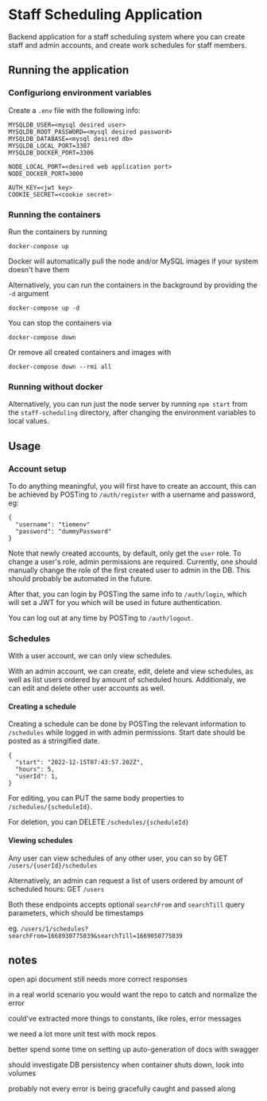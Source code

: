 # Staff Scheduling Application

Backend application for a staff scheduling system where you can create staff and admin accounts, and create work schedules for staff members.

## Running the application

### Configuriong environment variables

Create a `.env` file with the following info:

```
MYSQLDB_USER=<mysql desired user>
MYSQLDB_ROOT_PASSWORD=<mysql desired password>
MYSQLDB_DATABASE=<mysql desired db>
MYSQLDB_LOCAL_PORT=3307
MYSQLDB_DOCKER_PORT=3306

NODE_LOCAL_PORT=<desired web application port>
NODE_DOCKER_PORT=3000

AUTH_KEY=<jwt key>
COOKIE_SECRET=<cookie secret>
```

### Running the containers

Run the containers by running

```docker-compose up```

Docker will automatically pull the node and/or MySQL images if your system doesn't have them

Alternatively, you can run the containers in the background by providing the `-d` argument

```docker-compose up -d```

You can stop the containers via

```docker-compose down```

Or remove all created containers and images with

```docker-compose down --rmi all```

### Running without docker

Alternatively, you can run just the node server by running `npm start` from the `staff-scheduling` directory,
after changing the environment variables to local values.

## Usage

### Account setup

To do anything meaningful, you will first have to create an account, this can be achieved by POSTing to `/auth/register` with a username and password, eg:

```
{
  "username": "tiemenv"
  "password": "dummyPassword"
}
```

Note that newly created accounts, by default, only get the `user` role. To change a user's role, admin permissions are required. Currently, one should manually change the role of the first created user to admin in the DB. This should probably be automated in the future.

After that, you can login by POSTing the same info to `/auth/login`, which will set a JWT for you which will be used in future authentication.

You can log out at any time by POSTing to `/auth/logout`.

### Schedules

With a user account, we can only view schedules.

With an admin account, we can create, edit, delete and view schedules, as well as list users ordered by amount of scheduled hours. Additionaly, we can edit and delete other user accounts as well.

#### Creating a schedule

Creating a schedule can be done by POSTing the relevant information to `/schedules` while logged in with admin permissions. Start date should be posted as a stringified date.

```
{
  "start": "2022-12-15T07:43:57.202Z",
  "hours": 5,
  "userId": 1,
}
```

For editing, you can PUT the same body properties to `/schedules/{scheduleId}`.

For deletion, you can DELETE `/schedules/{scheduleId}`

#### Viewing schedules

Any user can view schedules of any other user, you can so by GET `/users/{userId}/schedules`

Alternatively, an admin can request a list of users ordered by amount of scheduled hours: GET `/users`

Both these endpoints accepts optional `searchFrom` and `searchTill` query parameters, which should be timestamps

eg. `/users/1/schedules?searchFrom=1668930775039&searchTill=1669050775039`

## notes

open api document still needs more correct responses

in a real world scenario you would want the repo to catch and normalize the error

could've extracted more things to constants, like roles, error messages

we need a lot more unit test with mock repos

better spend some time on setting up auto-generation of docs with swagger

should investigate DB persistency when container shuts down, look into volumes

probably not every error is being gracefully caught and passed along
